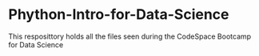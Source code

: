 # Phython-Intro-for-Data-Science
This resposittory holds all the files seen during the CodeSpace Bootcamp for Data Science
